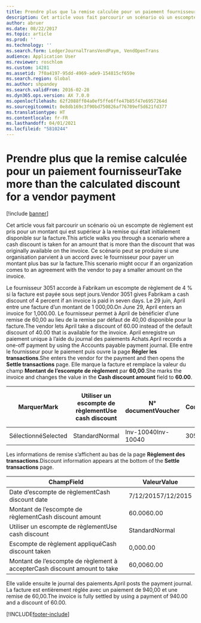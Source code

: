 ```yaml
---
title: Prendre plus que la remise calculée pour un paiement fournisseur
description: Cet article vous fait parcourir un scénario où un escompte de règlement est pris pour un montant qui est supérieur à la remise qui était initialement disponible sur la facture. Ce scénario peut se produire si une organisation parvient à un accord avec le fournisseur pour payer un montant plus bas sur la facture.
author: abruer
ms.date: 08/22/2017
ms.topic: article
ms.prod: ''
ms.technology: ''
ms.search.form: LedgerJournalTransVendPaym, VendOpenTrans
audience: Application User
ms.reviewer: roschlom
ms.custom: 14281
ms.assetid: 7f0a4197-95dd-4969-ade9-154815cf659e
ms.search.region: Global
ms.author: shpandey
ms.search.validFrom: 2016-02-28
ms.dyn365.ops.version: AX 7.0.0
ms.openlocfilehash: 62f2088ff04a0ef5ffe6ffe47b85f47e6957264d
ms.sourcegitcommit: 0e8db169c3f90bd750826af76709ef5d621fd377
ms.translationtype: HT
ms.contentlocale: fr-FR
ms.lasthandoff: 04/01/2021
ms.locfileid: "5810244"
---
```

# <a name="take-more-than-the-calculated-discount-for-a-vendor-payment"></a><span data-ttu-id="66aaa-104">Prendre plus que la remise calculée pour un paiement fournisseur</span><span class="sxs-lookup"><span data-stu-id="66aaa-104">Take more than the calculated discount for a vendor payment</span></span>

[!include [banner](../includes/banner.md)]

<span data-ttu-id="66aaa-105">Cet article vous fait parcourir un scénario où un escompte de règlement est pris pour un montant qui est supérieur à la remise qui était initialement disponible sur la facture.</span><span class="sxs-lookup"><span data-stu-id="66aaa-105">This article walks you through a scenario where a cash discount is taken for an amount that is more than the discount that was originally available on the invoice.</span></span> <span data-ttu-id="66aaa-106">Ce scénario peut se produire si une organisation parvient à un accord avec le fournisseur pour payer un montant plus bas sur la facture.</span><span class="sxs-lookup"><span data-stu-id="66aaa-106">This scenario might occur if an organization comes to an agreement with the vendor to pay a smaller amount on the invoice.</span></span> 

<span data-ttu-id="66aaa-107">Le fournisseur 3051 accorde à Fabrikam un escompte de règlement de 4 % si la facture est payée sous sept jours.</span><span class="sxs-lookup"><span data-stu-id="66aaa-107">Vendor 3051 gives Fabrikam a cash discount of 4 percent if an invoice is paid in seven days.</span></span> <span data-ttu-id="66aaa-108">Le 29 juin, April entre une facture d’un montant de 1 000,00.</span><span class="sxs-lookup"><span data-stu-id="66aaa-108">On June 29, April enters an invoice for 1,000.00.</span></span> <span data-ttu-id="66aaa-109">Le fournisseur permet à April de bénéficier d’une remise de 60,00 au lieu de la remise par défaut de 40,00 disponible pour la facture.</span><span class="sxs-lookup"><span data-stu-id="66aaa-109">The vendor lets April take a discount of 60.00 instead of the default discount of 40.00 that is available for the invoice.</span></span> <span data-ttu-id="66aaa-110">April enregistre un paiement unique à l’aide du journal des paiements Achats.</span><span class="sxs-lookup"><span data-stu-id="66aaa-110">April records a one-off payment by using the Accounts payable payment journal.</span></span> <span data-ttu-id="66aaa-111">Elle entre le fournisseur pour le paiement puis ouvre la page **Régler les transactions**.</span><span class="sxs-lookup"><span data-stu-id="66aaa-111">She enters the vendor for the payment and then opens the **Settle transactions** page.</span></span> <span data-ttu-id="66aaa-112">Elle marque la facture et remplace la valeur du champ **Montant de l’escompte de règlement** par **60,00**.</span><span class="sxs-lookup"><span data-stu-id="66aaa-112">She marks the invoice and changes the value in the **Cash discount amount** field to **60.00**.</span></span>

| <span data-ttu-id="66aaa-113">Marquer</span><span class="sxs-lookup"><span data-stu-id="66aaa-113">Mark</span></span>     | <span data-ttu-id="66aaa-114">Utiliser un escompte de règlement</span><span class="sxs-lookup"><span data-stu-id="66aaa-114">Use cash discount</span></span> | <span data-ttu-id="66aaa-115">N° document</span><span class="sxs-lookup"><span data-stu-id="66aaa-115">Voucher</span></span>   | <span data-ttu-id="66aaa-116">Compte</span><span class="sxs-lookup"><span data-stu-id="66aaa-116">Account</span></span> | <span data-ttu-id="66aaa-117">Date</span><span class="sxs-lookup"><span data-stu-id="66aaa-117">Date</span></span>      | <span data-ttu-id="66aaa-118">Date d’échéance</span><span class="sxs-lookup"><span data-stu-id="66aaa-118">Due date</span></span>  | <span data-ttu-id="66aaa-119">Facture</span><span class="sxs-lookup"><span data-stu-id="66aaa-119">Invoice</span></span> | <span data-ttu-id="66aaa-120">Montant dans la devise de transaction</span><span class="sxs-lookup"><span data-stu-id="66aaa-120">Amount in transaction currency</span></span> | <span data-ttu-id="66aaa-121">Devise</span><span class="sxs-lookup"><span data-stu-id="66aaa-121">Currency</span></span> | <span data-ttu-id="66aaa-122">Montant à régler</span><span class="sxs-lookup"><span data-stu-id="66aaa-122">Amount to settle</span></span> |
|----------|-------------------|-----------|---------|-----------|-----------|---------|--------------------------------|----------|------------------|
| <span data-ttu-id="66aaa-123">Sélectionné</span><span class="sxs-lookup"><span data-stu-id="66aaa-123">Selected</span></span> | <span data-ttu-id="66aaa-124">Standard</span><span class="sxs-lookup"><span data-stu-id="66aaa-124">Normal</span></span>            | <span data-ttu-id="66aaa-125">Inv-10040</span><span class="sxs-lookup"><span data-stu-id="66aaa-125">Inv-10040</span></span> | <span data-ttu-id="66aaa-126">3051</span><span class="sxs-lookup"><span data-stu-id="66aaa-126">3051</span></span>    | <span data-ttu-id="66aaa-127">6/29/2015</span><span class="sxs-lookup"><span data-stu-id="66aaa-127">6/29/2015</span></span> | <span data-ttu-id="66aaa-128">7/29/2015</span><span class="sxs-lookup"><span data-stu-id="66aaa-128">7/29/2015</span></span> | <span data-ttu-id="66aaa-129">10040</span><span class="sxs-lookup"><span data-stu-id="66aaa-129">10040</span></span>   | <span data-ttu-id="66aaa-130">1 000,00</span><span class="sxs-lookup"><span data-stu-id="66aaa-130">1,000.00</span></span>                       | <span data-ttu-id="66aaa-131">USD</span><span class="sxs-lookup"><span data-stu-id="66aaa-131">USD</span></span>      | <span data-ttu-id="66aaa-132">940,00</span><span class="sxs-lookup"><span data-stu-id="66aaa-132">940.00</span></span>           |

<span data-ttu-id="66aaa-133">Les informations de remise s’affichent au bas de la page **Règlement des transactions**.</span><span class="sxs-lookup"><span data-stu-id="66aaa-133">Discount information appears at the bottom of the **Settle transactions** page.</span></span>

| <span data-ttu-id="66aaa-134">Champ</span><span class="sxs-lookup"><span data-stu-id="66aaa-134">Field</span></span>                        | <span data-ttu-id="66aaa-135">Valeur</span><span class="sxs-lookup"><span data-stu-id="66aaa-135">Value</span></span>     |
|------------------------------|-----------|
| <span data-ttu-id="66aaa-136">Date d’escompte de règlement</span><span class="sxs-lookup"><span data-stu-id="66aaa-136">Cash discount date</span></span>           | <span data-ttu-id="66aaa-137">7/12/2015</span><span class="sxs-lookup"><span data-stu-id="66aaa-137">7/12/2015</span></span> |
| <span data-ttu-id="66aaa-138">Montant de l’escompte de règlement</span><span class="sxs-lookup"><span data-stu-id="66aaa-138">Cash discount amount</span></span>         | <span data-ttu-id="66aaa-139">60.00</span><span class="sxs-lookup"><span data-stu-id="66aaa-139">60.00</span></span>     |
| <span data-ttu-id="66aaa-140">Utiliser un escompte de règlement</span><span class="sxs-lookup"><span data-stu-id="66aaa-140">Use cash discount</span></span>            | <span data-ttu-id="66aaa-141">Standard</span><span class="sxs-lookup"><span data-stu-id="66aaa-141">Normal</span></span>    |
| <span data-ttu-id="66aaa-142">Escompte de règlement appliqué</span><span class="sxs-lookup"><span data-stu-id="66aaa-142">Cash discount taken</span></span>          | <span data-ttu-id="66aaa-143">0,00</span><span class="sxs-lookup"><span data-stu-id="66aaa-143">0.00</span></span>      |
| <span data-ttu-id="66aaa-144">Montant de l’escompte de règlement à accepter</span><span class="sxs-lookup"><span data-stu-id="66aaa-144">Cash discount amount to take</span></span> | <span data-ttu-id="66aaa-145">60,00</span><span class="sxs-lookup"><span data-stu-id="66aaa-145">60.00</span></span>     |

<span data-ttu-id="66aaa-146">Elle valide ensuite le journal des paiements.</span><span class="sxs-lookup"><span data-stu-id="66aaa-146">April posts the payment journal.</span></span> <span data-ttu-id="66aaa-147">La facture est entièrement réglée avec un paiement de 940,00 et une remise de 60,00.</span><span class="sxs-lookup"><span data-stu-id="66aaa-147">The invoice is fully settled by using a payment of 940.00 and a discount of 60.00.</span></span>





[!INCLUDE[footer-include](../../includes/footer-banner.md)]